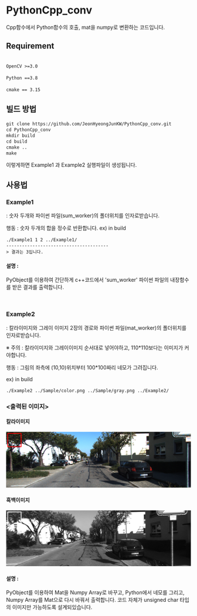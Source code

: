 # PythonCpp_conv
Cpp함수에서 Python함수의 호출, mat을 numpy로 변환하는 코드입니다. 


## Requirement
```

OpenCV >=3.0

Python ==3.8 

cmake == 3.15

```

## 빌드 방법

```
git clone https://github.com/JeonHyeongJunKW/PythonCpp_conv.git
cd PythonCpp_conv
mkdir build
cd build
cmake ..
make
```

이렇게하면 Example1 과 Example2 실행파일이 생성됩니다. 

## 사용법

### Example1 
: 숫자 두개와 파이썬 파일(sum_worker)의 폴더위치를 인자로받습니다.

행동 : 숫자 두개의 합을 정수로 반환합니다.
ex) in build
```
./Example1 1 2 ../Example1/
---------------------------------------
> 결과는 3입니다.
```

#### 설명 : 
PyObject를 이용하여 간단하게 c++코드에서 'sum_worker' 파이썬 파일의 내장함수를 받은 결과를 출력합니다.

<br>

### Example2
: 칼라이미지와 그레이 이미지 2장의 경로와 파이썬 파일(mat_worker)의 폴더위치를 인자로받습니다.

※ 주의 : 칼라이미지와 그레이이미지 순서대로 넣어야하고, 110*110보다는 이미지가 커야합니다.

행동 : 그림의 좌측에 (10,10)위치부터 100*100짜리 네모가 그려집니다.

ex) in build
```
./Example2 ../Sample/color.png ../Sample/gray.png ../Example2/

```
### <출력된 이미지>
#### 칼라이미지
<img src="./img/colorresult.png">

#### 흑백이미지
<img src="./img/grayresult.png">

#### 설명 : 
PyObject를 이용하여 Mat을 Numpy Array로 바꾸고, Python에서 네모를 그리고, Numpy Array를 Mat으로 다시 바꿔서 출력합니다. 코드 자체가 unsigned char 타입의 이미지만 가능하도록 설계되있습니다.

<br>

